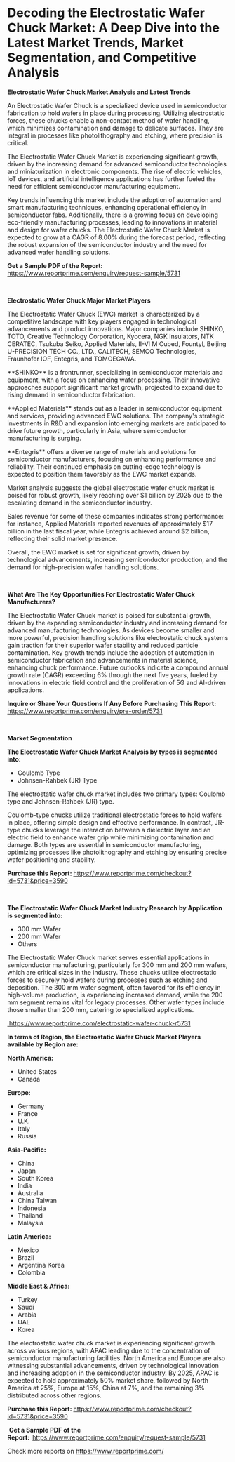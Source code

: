 <p><h1>Decoding the Electrostatic Wafer Chuck Market: A Deep Dive into the Latest Market Trends, Market Segmentation, and Competitive Analysis</h1></p><p><strong>Electrostatic Wafer Chuck Market Analysis and Latest Trends</strong></p>
<p><p>An Electrostatic Wafer Chuck is a specialized device used in semiconductor fabrication to hold wafers in place during processing. Utilizing electrostatic forces, these chucks enable a non-contact method of wafer handling, which minimizes contamination and damage to delicate surfaces. They are integral in processes like photolithography and etching, where precision is critical.</p><p>The Electrostatic Wafer Chuck Market is experiencing significant growth, driven by the increasing demand for advanced semiconductor technologies and miniaturization in electronic components. The rise of electric vehicles, IoT devices, and artificial intelligence applications has further fueled the need for efficient semiconductor manufacturing equipment.</p><p>Key trends influencing this market include the adoption of automation and smart manufacturing techniques, enhancing operational efficiency in semiconductor fabs. Additionally, there is a growing focus on developing eco-friendly manufacturing processes, leading to innovations in material and design for wafer chucks. The Electrostatic Wafer Chuck Market is expected to grow at a CAGR of 8.00% during the forecast period, reflecting the robust expansion of the semiconductor industry and the need for advanced wafer handling solutions.</p></p>
<p><strong>Get a Sample PDF of the Report:&nbsp;</strong> <a href="https://www.reportprime.com/enquiry/request-sample/5731?utm_campaign=2720&utm_medium=2&utm_source=Github&utm_content=ia&utm_term=19032025&utm_id=electrostatic-wafer-chuck">https://www.reportprime.com/enquiry/request-sample/5731</a></p>
<p>&nbsp;</p>
<p><strong>Electrostatic Wafer Chuck Major Market Players</strong></p>
<p><p>The Electrostatic Wafer Chuck (EWC) market is characterized by a competitive landscape with key players engaged in technological advancements and product innovations. Major companies include SHINKO, TOTO, Creative Technology Corporation, Kyocera, NGK Insulators, NTK CERATEC, Tsukuba Seiko, Applied Materials, II-VI M Cubed, Fountyl, Beijing U-PRECISION TECH CO., LTD., CALITECH, SEMCO Technologies, Fraunhofer IOF, Entegris, and TOMOEGAWA.</p><p>**SHINKO** is a frontrunner, specializing in semiconductor materials and equipment, with a focus on enhancing wafer processing. Their innovative approaches support significant market growth, projected to expand due to rising demand in semiconductor fabrication.</p><p>**Applied Materials** stands out as a leader in semiconductor equipment and services, providing advanced EWC solutions. The company's strategic investments in R&D and expansion into emerging markets are anticipated to drive future growth, particularly in Asia, where semiconductor manufacturing is surging.</p><p>**Entegris** offers a diverse range of materials and solutions for semiconductor manufacturers, focusing on enhancing performance and reliability. Their continued emphasis on cutting-edge technology is expected to position them favorably as the EWC market expands.</p><p>Market analysis suggests the global electrostatic wafer chuck market is poised for robust growth, likely reaching over $1 billion by 2025 due to the escalating demand in the semiconductor industry.</p><p>Sales revenue for some of these companies indicates strong performance: for instance, Applied Materials reported revenues of approximately $17 billion in the last fiscal year, while Entegris achieved around $2 billion, reflecting their solid market presence.</p><p>Overall, the EWC market is set for significant growth, driven by technological advancements, increasing semiconductor production, and the demand for high-precision wafer handling solutions.</p></p>
<p>&nbsp;</p>
<p><strong>What Are The Key Opportunities For Electrostatic Wafer Chuck Manufacturers?</strong></p>
<p><p>The Electrostatic Wafer Chuck market is poised for substantial growth, driven by the expanding semiconductor industry and increasing demand for advanced manufacturing technologies. As devices become smaller and more powerful, precision handling solutions like electrostatic chuck systems gain traction for their superior wafer stability and reduced particle contamination. Key growth trends include the adoption of automation in semiconductor fabrication and advancements in material science, enhancing chuck performance. Future outlooks indicate a compound annual growth rate (CAGR) exceeding 6% through the next five years, fueled by innovations in electric field control and the proliferation of 5G and AI-driven applications.</p></p>
<p><strong>Inquire or Share Your Questions If Any Before Purchasing This Report:</strong> <a href="https://www.reportprime.com/enquiry/pre-order/5731?utm_campaign=2720&utm_medium=2&utm_source=Github&utm_content=ia&utm_term=19032025&utm_id=electrostatic-wafer-chuck">https://www.reportprime.com/enquiry/pre-order/5731</a></p>
<p>&nbsp;</p>
<p><strong>Market Segmentation</strong></p>
<p><strong>The Electrostatic Wafer Chuck Market Analysis by types is segmented into:</strong></p>
<p><ul><li>Coulomb Type</li><li>Johnsen-Rahbek (JR) Type</li></ul></p>
<p><p>The electrostatic wafer chuck market includes two primary types: Coulomb type and Johnsen-Rahbek (JR) type. </p><p>Coulomb-type chucks utilize traditional electrostatic forces to hold wafers in place, offering simple design and effective performance. In contrast, JR-type chucks leverage the interaction between a dielectric layer and an electric field to enhance wafer grip while minimizing contamination and damage. Both types are essential in semiconductor manufacturing, optimizing processes like photolithography and etching by ensuring precise wafer positioning and stability.</p></p>
<p><strong>Purchase this Report:&nbsp;</strong><a href="https://www.reportprime.com/checkout?id=5731&price=3590&utm_campaign=2720&utm_medium=2&utm_source=Github&utm_content=ia&utm_term=19032025&utm_id=electrostatic-wafer-chuck">https://www.reportprime.com/checkout?id=5731&price=3590</a></p>
<p>&nbsp;</p>
<p><strong>The Electrostatic Wafer Chuck Market Industry Research by Application is segmented into:</strong></p>
<p><ul><li>300 mm Wafer</li><li>200 mm Wafer</li><li>Others</li></ul></p>
<p><p>The Electrostatic Wafer Chuck market serves essential applications in semiconductor manufacturing, particularly for 300 mm and 200 mm wafers, which are critical sizes in the industry. These chucks utilize electrostatic forces to securely hold wafers during processes such as etching and deposition. The 300 mm wafer segment, often favored for its efficiency in high-volume production, is experiencing increased demand, while the 200 mm segment remains vital for legacy processes. Other wafer types include those smaller than 200 mm, catering to specialized applications.</p></p>
<p><a href="https://www.reportprime.com/electrostatic-wafer-chuck-r5731?utm_campaign=2720&utm_medium=2&utm_source=Github&utm_content=ia&utm_term=19032025&utm_id=electrostatic-wafer-chuck">&nbsp;https://www.reportprime.com/electrostatic-wafer-chuck-r5731</a></p>
<p><strong>In terms of Region, the Electrostatic Wafer Chuck Market Players available by Region are:</strong></p>
<p>
    <p> <strong> North America: </strong>
        <ul>
            <li>United States</li>
            <li>Canada</li>
        </ul>
        </p> 
    <p> <strong> Europe: </strong>
        <ul>
            <li>Germany</li>
            <li>France</li>
            <li>U.K.</li>
            <li>Italy</li>
            <li>Russia</li>
        </ul>
        </p> 
    <p> <strong> Asia-Pacific: </strong>
        <ul>
            <li>China</li>
            <li>Japan</li>
            <li>South Korea</li>
            <li>India</li>
            <li>Australia</li>
            <li>China Taiwan</li>
            <li>Indonesia</li>
            <li>Thailand</li>
            <li>Malaysia</li>
        </ul>
        </p> 
    <p> <strong> Latin America: </strong>
        <ul>
            <li>Mexico</li>
            <li>Brazil</li>
            <li>Argentina Korea</li>
            <li>Colombia</li>
        </ul>
        </p> 
    <p> <strong> Middle East & Africa: </strong>
        <ul>
            <li>Turkey</li>
            <li>Saudi</li>
            <li>Arabia</li>
            <li>UAE</li>
            <li>Korea</li>
        </ul>
    </p>
    </p>
<p><p>The electrostatic wafer chuck market is experiencing significant growth across various regions, with APAC leading due to the concentration of semiconductor manufacturing facilities. North America and Europe are also witnessing substantial advancements, driven by technological innovation and increasing adoption in the semiconductor industry. By 2025, APAC is expected to hold approximately 50% market share, followed by North America at 25%, Europe at 15%, China at 7%, and the remaining 3% distributed across other regions.</p></p>
<p><strong>Purchase this Report: </strong><a href="https://www.reportprime.com/checkout?id=5731&price=3590&utm_campaign=2720&utm_medium=2&utm_source=Github&utm_content=ia&utm_term=19032025&utm_id=electrostatic-wafer-chuck">https://www.reportprime.com/checkout?id=5731&price=3590</a></p>
<p>&nbsp;<strong>Get a Sample PDF of the Report:&nbsp;&nbsp;</strong><a href="https://www.reportprime.com/enquiry/request-sample/5731?utm_campaign=2720&utm_medium=2&utm_source=Github&utm_content=ia&utm_term=19032025&utm_id=electrostatic-wafer-chuck">https://www.reportprime.com/enquiry/request-sample/5731</a></p>
<p><strong></strong></p>
<p>Check more reports on <a href="https://www.reportprime.com/?utm_campaign=2720&utm_medium=2&utm_source=Github&utm_content=ia&utm_term=19032025&utm_id=electrostatic-wafer-chuck">https://www.reportprime.com/</a></p>